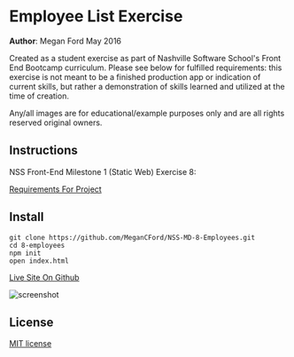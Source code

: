 # Employee List Exercise

**Author**: Megan Ford May 2016 


Created as a student exercise as part of Nashville Software School's Front End Bootcamp curriculum. Please see below for fulfilled requirements: this exercise is not meant to be a finished production app or indication of current skills, but rather a demonstration of skills learned and utilized at the time of creation.


Any/all images are for educational/example purposes only and are all rights reserved original owners. 


## Instructions


NSS Front-End Milestone 1 (Static Web) Exercise 8: 


[Requirements For Project](https://github.com/nashville-software-school/front-end-milestones/blob/master/4-modern-javascript-developer/exercises/MJ_PROTOTYPAL_EMPLOYEES.md)



## Install


``` 
git clone https://github.com/MeganCFord/NSS-MD-8-Employees.git
cd 8-employees
npm init
open index.html
```

[Live Site On Github]()


![screenshot]()


## License 


[MIT license](LICENSE.md)


